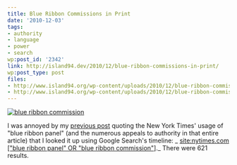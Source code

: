 ```yaml
---
title: Blue Ribbon Commissions in Print
date: '2010-12-03'
tags:
- authority
- language
- power
- search
wp:post_id: '2342'
link: http://island94.dev/2010/12/blue-ribbon-commissions-in-print/
wp:post_type: post
files:
- http://www.island94.org/wp-content/uploads/2010/12/blue-ribbon-commission.png
- http://www.island94.org/wp-content/uploads/2010/12/blue-ribbon-commission-500x90.png
---
```


[ ![](http://www.island94.org/wp-content/uploads/2010/12/blue-ribbon-commission-500x90.png "blue ribbon commission") ](http://www.island94.org/wp-content/uploads/2010/12/blue-ribbon-commission.png)

I was annoyed by my [previous post](http://www.island94.org/2010/12/proposals-to-change-the-tax-deductibility-of-donations/) quoting the New York Times' usage of "blue ribbon panel" (and the numerous appeals to authority in that entire article) that I looked it up using Google Search's timeline: _ [site:nytimes.com ["blue ribbon panel" OR "blue ribbon commission"]](http://www.google.com/search?tbs=tl:1&q=site:nytimes.com+[%22blue+ribbon+panel%22+OR+%22blue+ribbon+commission%22])._ There were 621 results.
